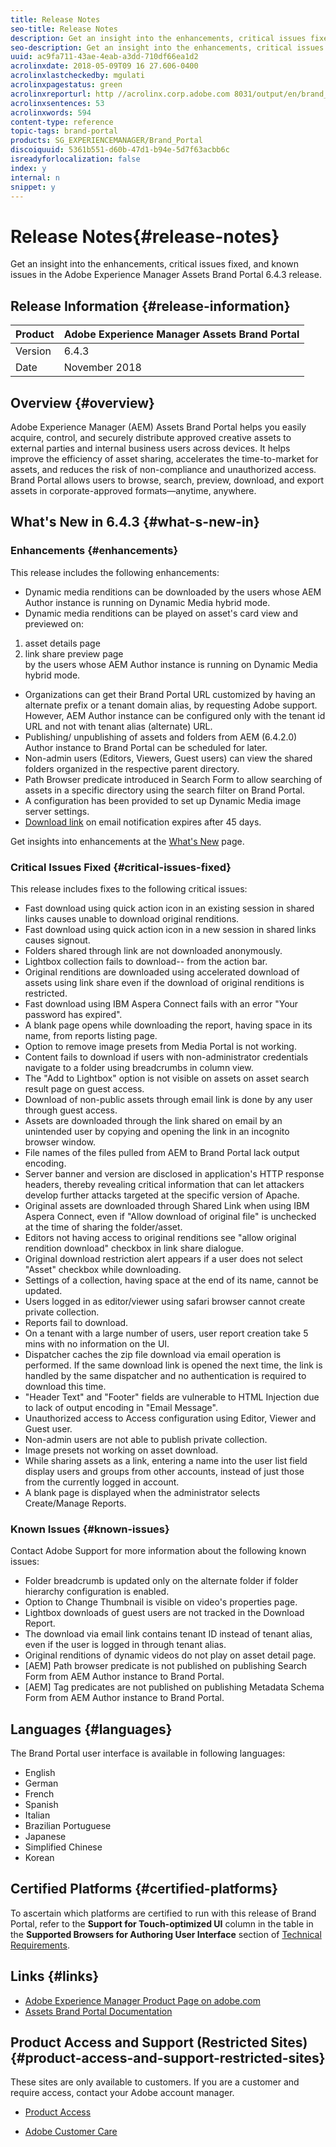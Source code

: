 ```yaml
---
title: Release Notes
seo-title: Release Notes
description: Get an insight into the enhancements, critical issues fixed, and known issues in the Adobe Experience Manager Assets Brand Portal 6.4.3 release.
seo-description: Get an insight into the enhancements, critical issues fixed, and known issues in the Adobe Experience Manager Assets Brand Portal 6.4.3 release.
uuid: ac9fa711-43ae-4eab-a3dd-710df66ea1d2
acrolinxdate: 2018-05-09T09 16 27.606-0400
acrolinxlastcheckedby: mgulati
acrolinxpagestatus: green
acrolinxreporturl: http //acrolinx.corp.adobe.com 8031/output/en/brand_portal_release_notes_641_krs_workflow_3f5278c7e8d024ea_75_report.xml
acrolinxsentences: 53
acrolinxwords: 594
content-type: reference
topic-tags: brand-portal
products: SG_EXPERIENCEMANAGER/Brand_Portal
discoiquuid: 5361b551-d60b-47d1-b94e-5d7f63acbb6c
isreadyforlocalization: false
index: y
internal: n
snippet: y
---
```


# Release Notes{#release-notes}

Get an insight into the enhancements, critical issues fixed, and known issues in the Adobe Experience Manager Assets Brand Portal 6.4.3 release.

## Release Information {#release-information}

| Product |Adobe Experience Manager Assets Brand Portal |
|---|---|
| Version |6.4.3 |
| Date |November 2018 |

## Overview {#overview}

Adobe Experience Manager (AEM) Assets Brand Portal helps you easily acquire, control, and securely distribute approved creative assets to external parties and internal business users across devices. It helps improve the efficiency of asset sharing, accelerates the time-to-market for assets, and reduces the risk of non-compliance and unauthorized access. Brand Portal allows users to browse, search, preview, download, and export assets in corporate-approved formats—anytime, anywhere.

## What's New in 6.4.3 {#what-s-new-in}

### Enhancements {#enhancements}

This release includes the following enhancements:

* Dynamic media renditions can be downloaded by the users whose AEM Author instance is running on Dynamic Media hybrid mode.
* Dynamic media renditions can be played on asset's card view and previewed on:  
1. asset details page  
  2. link share preview page  
  by the users whose AEM Author instance is running on Dynamic Media hybrid mode.

* Organizations can get their Brand Portal URL customized by having an alternate prefix or a tenant domain alias, by requesting Adobe support.  
  However, AEM Author instance can be configured only with the tenant id URL and not with tenant alias (alternate) URL.
* Publishing/ unpublishing of assets and folders from AEM (6.4.2.0) Author instance to Brand Portal can be scheduled for later.
* Non-admin users (Editors, Viewers, Guest users) can view the shared folders organized in the respective parent directory.
* Path Browser predicate introduced in Search Form to allow searching of assets in a specific directory using the search filter on Brand Portal.
* A configuration has been provided to set up Dynamic Media image server settings.
* [Download link](/brand-portal-download-users.md#main-pars_procedure) on email notification expires after 45 days.

Get insights into enhancements at the [What's New](/whats-new.md) page.

### Critical Issues Fixed {#critical-issues-fixed}

This release includes fixes to the following critical issues:

* Fast download using quick action icon in an existing session in shared links causes unable to download original renditions.
* Fast download using quick action icon in a new session in shared links causes signout.
* Folders shared through link are not downloaded anonymously.
* Lightbox collection fails to download-- from the action bar.
* Original renditions are downloaded using accelerated download of assets using link share even if the download of original renditions is restricted.
* Fast download using IBM Aspera Connect fails with an error "Your password has expired".
* A blank page opens while downloading the report, having space in its name, from reports listing page.
* Option to remove image presets from Media Portal is not working. 
* Content fails to download if users with non-administrator credentials navigate to a folder using breadcrumbs in column view.
* The "Add to Lightbox" option is not visible on assets on asset search result page on guest access. 
* Download of non-public assets through email link is done by any user through guest access.
* Assets are downloaded through the link shared on email by an unintended user by copying and opening the link in an incognito browser window.
* File names of the files pulled from AEM to Brand Portal lack output encoding.
* Server banner and version are disclosed in application's HTTP response headers, thereby revealing critical information that can let attackers develop further attacks targeted at the specific version of Apache.
* Original assets are downloaded through Shared Link when using IBM Aspera Connect, even if "Allow download of original file" is unchecked at the time of sharing the folder/asset.
* Editors not having access to original renditions see "allow original rendition download" checkbox in link share dialogue.
* Original download restriction alert appears if a user does not select "Asset" checkbox while downloading.
* Settings of a collection, having space at the end of its name, cannot be updated.
* Users logged in as editor/viewer using safari browser cannot create private collection.
* Reports fail to download.
* On a tenant with a large number of users, user report creation take 5 mins with no information on the UI.
* Dispatcher caches the zip file download via email operation is performed. If the same download link is opened the next time, the link is handled by the same dispatcher and no authentication is required to download this time.
* "Header Text" and "Footer" fields are vulnerable to HTML Injection due to lack of output encoding in "Email Message".
* Unauthorized access to Access configuration using Editor, Viewer and Guest user.
* Non-admin users are not able to publish private collection.
* Image presets not working on asset download.
* While sharing assets as a link, entering a name into the user list field display users and groups from other accounts, instead of just those from the currently logged in account.
* A blank page is displayed when the administrator selects Create/Manage Reports.

### Known Issues {#known-issues}

Contact Adobe Support for more information about the following known issues:

* Folder breadcrumb is updated only on the alternate folder if folder hierarchy configuration is enabled.
* Option to Change Thumbnail is visible on video's properties page.
* Lightbox downloads of guest users are not tracked in the Download Report.
* The download via email link contains tenant ID instead of tenant alias, even if the user is logged in through tenant alias.
* Original renditions of dynamic videos do not play on asset detail page.
* [AEM] Path browser predicate is not published on publishing Search Form from AEM Author instance to Brand Portal.
* [AEM] Tag predicates are not published on publishing Metadata Schema Form from AEM Author instance to Brand Portal.

## Languages {#languages}

The Brand Portal user interface is available in following languages:

* English
* German
* French
* Spanish
* Italian
* Brazilian Portuguese
* Japanese
* Simplified Chinese
* Korean

## Certified Platforms {#certified-platforms}

To ascertain which platforms are certified to run with this release of Brand Portal, refer to the **Support for Touch-optimized UI** column in the table in the **Supported Browsers for Authoring User Interface** section of [Technical Requirements](https://docs.adobe.com/content/docs/en/aem/6-3/deploy/technical-requirements.html).

## Links {#links}

* [Adobe Experience Manager Product Page on adobe.com](http://www.adobe.com/in/marketing-cloud/experience-manager.html)
* [Assets Brand Portal Documentation](https://helpx.adobe.com/experience-manager/brand-portal/user-guide.html)

## Product Access and Support (Restricted Sites) {#product-access-and-support-restricted-sites}

These sites are only available to customers. If you are a customer and require access, contact your Adobe account manager.

* [](http://daycare.day.com) [Product Access](https://login.marketing.adobe.com)

* [Adobe Customer Care](https://helpx.adobe.com/contact.html)

